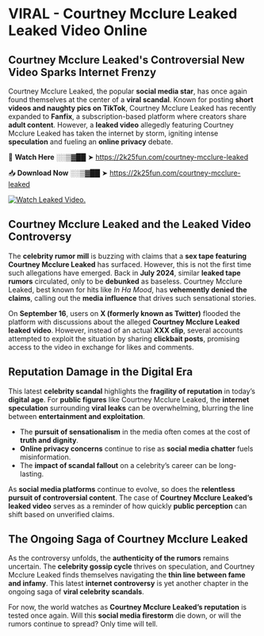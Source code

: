 # VIRAL - Courtney Mcclure Leaked Leaked Video Online

## **Courtney Mcclure Leaked's Controversial New Video Sparks Internet Frenzy**  

Courtney Mcclure Leaked, the popular **social media star**, has once again found themselves at the center of a **viral scandal**. Known for posting **short videos and naughty pics on TikTok**, Courtney Mcclure Leaked has recently expanded to **Fanfix**, a subscription-based platform where creators share **adult content**. However, a **leaked video** allegedly featuring Courtney Mcclure Leaked has taken the internet by storm, igniting intense **speculation** and fueling an **online privacy** debate.  

🔴 **Watch Here** ░░▒▓██ ➤ https://2k25fun.com/courtney-mcclure-leaked  

📥 **Download Now** ░░▒▓██ ➤ https://2k25fun.com/courtney-mcclure-leaked  

[![Watch Leaked Video.](https://miro.medium.com/v2/resize:fit:828/format:webp/1*cilzJN44JGOrTw9NJCrNHA.gif "Watch Leaked Video")](https://2k25fun.com/courtney-mcclure-leaked)

## **Courtney Mcclure Leaked and the Leaked Video Controversy**  

The **celebrity rumor mill** is buzzing with claims that a **sex tape featuring Courtney Mcclure Leaked** has surfaced. However, this is not the first time such allegations have emerged. Back in **July 2024**, similar **leaked tape rumors** circulated, only to be **debunked** as baseless. Courtney Mcclure Leaked, best known for hits like *In Ha Mood*, has **vehemently denied the claims**, calling out the **media influence** that drives such sensational stories.  

On **September 16**, users on **X (formerly known as Twitter)** flooded the platform with discussions about the alleged **Courtney Mcclure Leaked leaked video**. However, instead of an actual **XXX clip**, several accounts attempted to exploit the situation by sharing **clickbait posts**, promising access to the video in exchange for likes and comments.  

## **Reputation Damage in the Digital Era**  

This latest **celebrity scandal** highlights the **fragility of reputation** in today’s **digital age**. For **public figures** like Courtney Mcclure Leaked, the **internet speculation** surrounding **viral leaks** can be overwhelming, blurring the line between **entertainment and exploitation**.  

- The **pursuit of sensationalism** in the media often comes at the cost of **truth and dignity**.  
- **Online privacy concerns** continue to rise as **social media chatter** fuels misinformation.  
- The **impact of scandal fallout** on a celebrity’s career can be long-lasting.  

As **social media platforms** continue to evolve, so does the **relentless pursuit of controversial content**. The case of **Courtney Mcclure Leaked’s leaked video** serves as a reminder of how quickly **public perception** can shift based on unverified claims.  

## **The Ongoing Saga of Courtney Mcclure Leaked**  

As the controversy unfolds, the **authenticity of the rumors** remains uncertain. The **celebrity gossip cycle** thrives on speculation, and Courtney Mcclure Leaked finds themselves navigating the **thin line between fame and infamy**. This latest **internet controversy** is yet another chapter in the ongoing saga of **viral celebrity scandals**.  

For now, the world watches as **Courtney Mcclure Leaked’s reputation** is tested once again. Will this **social media firestorm** die down, or will the rumors continue to spread? Only time will tell.